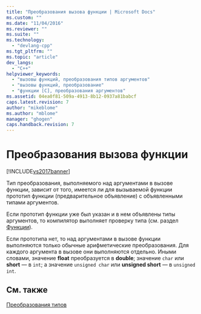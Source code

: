```yaml
---
title: "Преобразования вызова функции | Microsoft Docs"
ms.custom: ""
ms.date: "11/04/2016"
ms.reviewer: ""
ms.suite: ""
ms.technology: 
  - "devlang-cpp"
ms.tgt_pltfrm: ""
ms.topic: "article"
dev_langs: 
  - "C++"
helpviewer_keywords: 
  - "вызовы функций, преобразования типов аргументов"
  - "вызовы функций, преобразование"
  - "функции [C], преобразования аргументов"
ms.assetid: 04ea0f81-509a-4913-8b12-0937a81babcf
caps.latest.revision: 7
author: "mikeblome"
ms.author: "mblome"
manager: "ghogen"
caps.handback.revision: 7
---
```

# Преобразования вызова функции
[!INCLUDE[vs2017banner](../assembler/inline/includes/vs2017banner.md)]

Тип преобразования, выполняемого над аргументами в вызове функции, зависит от того, имеется ли для вызываемой функции прототип функции \(предварительное объявление\) с объявленными типами аргументов.  
  
 Если прототип функции уже был указан и в нем объявлены типы аргументов, то компилятор выполняет проверку типа \(см. раздел [Функции](../Topic/Functions%20\(C\).md)\).  
  
 Если прототипа нет, то над аргументами в вызове функции выполняются только обычные арифметические преобразования.  Для каждого аргумента в вызове они выполняются отдельно.  Иными словами, значение **float** преобразуется в **double**; значение `char` или **short** — в `int`; а значение `unsigned char` или **unsigned short** — в `unsigned int`.  
  
## См. также  
 [Преобразования типов](../c-language/type-conversions-c.md)